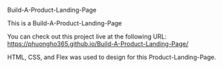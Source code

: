 Build-A-Product-Landing-Page

This is a Build-A-Product-Landing-Page

You can check out this project live at the following URL: https://phuongho365.github.io/Build-A-Product-Landing-Page/

HTML, CSS, and Flex was used to design for this Product-Landing-Page.
